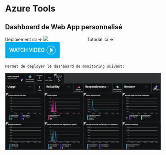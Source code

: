 # Azure Tools
<!--Outils Azure-->

## Dashboard de Web App personnalisé
<!--[![Deploy to Azure](https://azuredeploy.net/deploybutton.svg)](https://deploy.azure.com/?repository=https://github.com/cyrilGFI/Tools/Dev/test.json)-->

<a>Déploiement ici  =></a>
<a href="https://portal.azure.com/#create/Microsoft.Template/uri/https%3A%2F%2Fraw.githubusercontent.com%2FcyrilGFI%2FTools%2FDev%2Ftest.json" target="_blank"><img width="250" src="http://azuredeploy.net/deploybutton.png"/></a>&emsp;&emsp;&emsp;&emsp;&emsp;&emsp;&emsp;&emsp;&emsp;<a>Tutorial ici  =></a>[![Watch the video](/img/watchvideo.png)](https://cyrtest.azurewebsites.net/AzureCost/Create_Dashboard.mp4)

```
Permet de déployer le dashboard de monitoring suivant:
```
<img width="885" alt="Dashboard Perso" src="https://github.com/cyrilGFI/Tools/blob/master/img/Dahsboard.png">

<!--
```
Tuto dans la vidéo ci-dessous:
```
[![Watch the video](/img/watchvideo.png)](https://cyrtest.azurewebsites.net/AzureCost/Create_Dashboard.mp4)




<a href="http://armviz.io/#/?load=https%3a%2f%2fraw.githubusercontent.com%2fcyrilGFI%2FTools%2Fmaster%2FwebApp-Dashboard.json" target="_blank">
    <img src="http://armviz.io/visualizebutton.png"/>
</a>
-->

